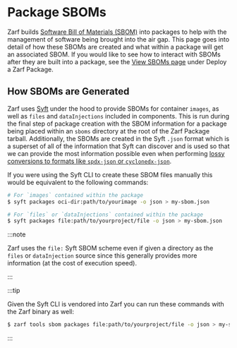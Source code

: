 # Package SBOMs

Zarf builds [Software Bill of Materials (SBOM)](https://www.linuxfoundation.org/tools/the-state-of-software-bill-of-materials-sbom-and-cybersecurity-readiness/) into packages to help with the management of software being brought into the air gap.  This page goes into detail of how these SBOMs are created and what within a package will get an associated SBOM.  If you would like to see how to interact with SBOMs after they are built into a package, see the [View SBOMs page](../4-deploy-a-zarf-package/4-view-sboms.md) under Deploy a Zarf Package.

## How SBOMs are Generated

Zarf uses [Syft](https://github.com/anchore/syft) under the hood to provide SBOMs for container `images`, as well as `files` and `dataInjections` included in components.  This is run during the final step of package creation with the SBOM information for a package being placed within an `sboms` directory at the root of the Zarf Package tarball.  Additionally, the SBOMs are created in the Syft `.json` format which is a superset of all of the information that Syft can discover and is used so that we can provide the most information possible even when performing [lossy conversions to formats like `spdx-json` or `cyclonedx-json`](../4-deploy-a-zarf-package/4-view-sboms.md#sboms-built-into-packages).

If you were using the Syft CLI to create these SBOM files manually this would be equivalent to the following commands:

```bash
# For `images` contained within the package
$ syft packages oci-dir:path/to/yourimage -o json > my-sbom.json
```

```bash
# For `files` or `dataInjections` contained within the package
$ syft packages file:path/to/yourproject/file -o json > my-sbom.json
```

:::note

Zarf uses the `file:` Syft SBOM scheme even if given a directory as the `files` or `dataInjection` source since this generally provides more information (at the cost of execution speed).

:::

:::tip

Given the Syft CLI is vendored into Zarf you can run these commands with the Zarf binary as well:

```bash
$ zarf tools sbom packages file:path/to/yourproject/file -o json > my-sbom.json
```

:::
